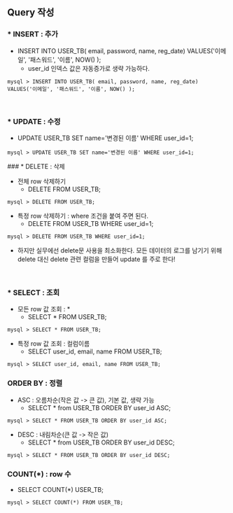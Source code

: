 ## Query 작성

### * INSERT : 추가
- INSERT INTO USER_TB( email, password, name, reg_date) VALUES('이메일', '패스워드', '이름', NOW() );  
    - user_id 인덱스 값은 자동증가로 생략 가능하다.   
```
mysql > INSERT INTO USER_TB( email, password, name, reg_date) VALUES('이메일', '패스워드', '이름', NOW() );
```

​
### * UPDATE : 수정
- UPDATE USER_TB SET name='변경된 이름' WHERE user_id=1;  
```
mysql > UPDATE USER_TB SET name='변경된 이름' WHERE user_id=1;
```

​### * DELETE : 삭제
- 전체  row  삭제하기  
    - DELETE FROM USER_TB;
```
mysql > DELETE FROM USER_TB;
```
- 특정  row  삭제하기 : where 조건을 붙여 주면 된다.  
    - DELETE FROM USER_TB WHERE user_id=1;  
```
mysql > DELETE FROM USER_TB WHERE user_id=1;
```
- 하지만 실무에선 delete문 사용을 최소화한다. 
    모든 데이터의 로그를 남기기 위해 delete 대신 delete 관련 컬럼을 만들어 update 를 주로 한다!

​
### * SELECT : 조회
- 모든 row 값 조회 : *  
    - SELECT * FROM USER_TB;  
```
mysql > SELECT * FROM USER_TB;
```

- 특정 row  값 조회 : 컬럼이름  
    - SELECT user_id, email, name FROM USER_TB;  
```
mysql > SELECT user_id, email, name FROM USER_TB;
```

### ORDER BY : 정렬
- ASC : 오름차순(작은 값 -> 큰 값), 기본 값, 생략 가능  
    - SELECT * from USER_TB ORDER BY user_id ASC;  
```
mysql > SELECT * FROM USER_TB ORDER BY user_id ASC;
```

- DESC : 내림차순(큰 값 -> 작은 값)  
    - SELECT * from USER_TB ORDER BY user_id DESC;  
```
mysql > SELECT * FROM USER_TB ORDER BY user_id DESC;
```

### COUNT(*) : row 수
- SELECT COUNT(*) USER_TB;  
```
mysql > SELECT COUNT(*) FROM USER_TB;
```